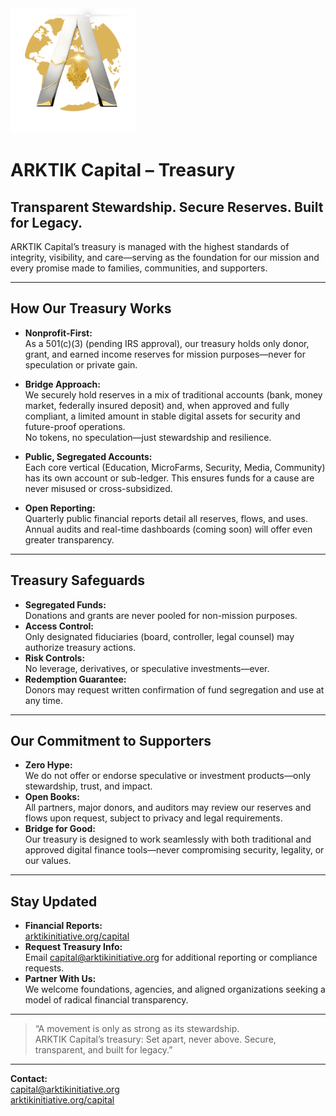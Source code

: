 <img src="../../assets/ARKTIK%20Logo.png" alt="ARKTIK Logo" width="200">

# ARKTIK Capital – Treasury

## Transparent Stewardship. Secure Reserves. Built for Legacy.

ARKTIK Capital’s treasury is managed with the highest standards of integrity, visibility, and care—serving as the foundation for our mission and every promise made to families, communities, and supporters.

---

## How Our Treasury Works

- **Nonprofit-First:**  
  As a 501(c)(3) (pending IRS approval), our treasury holds only donor, grant, and earned income reserves for mission purposes—never for speculation or private gain.

- **Bridge Approach:**  
  We securely hold reserves in a mix of traditional accounts (bank, money market, federally insured deposit) and, when approved and fully compliant, a limited amount in stable digital assets for security and future-proof operations.  
  No tokens, no speculation—just stewardship and resilience.

- **Public, Segregated Accounts:**  
  Each core vertical (Education, MicroFarms, Security, Media, Community) has its own account or sub-ledger. This ensures funds for a cause are never misused or cross-subsidized.

- **Open Reporting:**  
  Quarterly public financial reports detail all reserves, flows, and uses.  
  Annual audits and real-time dashboards (coming soon) will offer even greater transparency.

---

## Treasury Safeguards

- **Segregated Funds:**  
  Donations and grants are never pooled for non-mission purposes.
- **Access Control:**  
  Only designated fiduciaries (board, controller, legal counsel) may authorize treasury actions.  
- **Risk Controls:**  
  No leverage, derivatives, or speculative investments—ever.
- **Redemption Guarantee:**  
  Donors may request written confirmation of fund segregation and use at any time.

---

## Our Commitment to Supporters

- **Zero Hype:**  
  We do not offer or endorse speculative or investment products—only stewardship, trust, and impact.
- **Open Books:**  
  All partners, major donors, and auditors may review our reserves and flows upon request, subject to privacy and legal requirements.
- **Bridge for Good:**  
  Our treasury is designed to work seamlessly with both traditional and approved digital finance tools—never compromising security, legality, or our values.

---

## Stay Updated

- **Financial Reports:**  
  [arktikinitiative.org/capital](https://arktikinitiative.org/capital)
- **Request Treasury Info:**  
  Email capital@arktikinitiative.org for additional reporting or compliance requests.
- **Partner With Us:**  
  We welcome foundations, agencies, and aligned organizations seeking a model of radical financial transparency.

---

> “A movement is only as strong as its stewardship.  
> ARKTIK Capital’s treasury: Set apart, never above. Secure, transparent, and built for legacy.”

---

**Contact:**  
capital@arktikinitiative.org  
[arktikinitiative.org/capital](https://arktikinitiative.org/capital)
